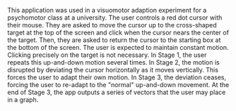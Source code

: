 This application was used in a visuomotor adaption experiment for a psychomotor class at a university.
The user controls a red dot cursor with their mouse. 
They are asked to move the cursor up to the cross-shaped target at the top of the screen and click when the cursor nears the center of the target.
Then, they are asked to return the cursor to the starting box at the bottom of the screen.
The user is expected to maintain constant motion. Clicking precisely on the target is not necessary.
In Stage 1, the user repeats this up-and-down motion several times.
In Stage 2, the motion is disrupted by deviating the cursor horizontally as it moves vertically. This forces the user to adapt their own motion.
In Stage 3, the deviation ceases, forcing the user to re-adapt to the "normal" up-and-down movement.
At the end of Stage 3, the app outputs a series of vectors that the user may place in a graph.
